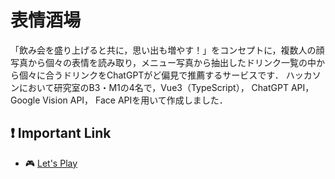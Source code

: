 # 表情酒場

「飲み会を盛り上げると共に，思い出も増やす！」をコンセプトに，複数人の顔写真から個々の表情を読み取り，メニュー写真から抽出したドリンク一覧の中から個々に合うドリンクをChatGPTがど偏見で推薦するサービスです．
ハッカソンにおいて研究室のB3・M1の4名で，Vue3（TypeScript）， ChatGPT API， Google Vision API， Face APIを用いて作成しました．

## ❗️ Important Link

- 🎮 [Let's Play](https://takano.nkmr.io/face-bar/#/)
